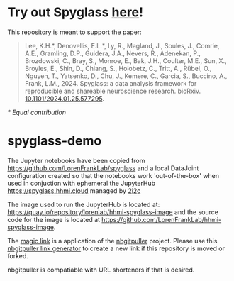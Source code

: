 # Try out Spyglass [here](https://spyglass.hhmi.2i2c.cloud/)!

This repository is meant to support the paper:
> Lee, K.H.\*, Denovellis, E.L.\*, Ly, R., Magland, J., Soules, J., Comrie, A.E., Gramling, D.P., Guidera, J.A., Nevers, R., Adenekan, P., Brozdowski, C., Bray, S., Monroe, E., Bak, J.H., Coulter, M.E., Sun, X., Broyles, E., Shin, D., Chiang, S., Holobetz, C., Tritt, A., Rübel, O., Nguyen, T., Yatsenko, D., Chu, J., Kemere, C., Garcia, S., Buccino, A., Frank, L.M., 2024. Spyglass: a data analysis framework for reproducible and shareable neuroscience research. bioRxiv. [10.1101/2024.01.25.577295](https://doi.org/10.1101/2024.01.25.577295).

*\* Equal contribution*

# spyglass-demo

The Jupyter notebooks have been copied from <https://github.com/LorenFrankLab/spyglass> and a local DataJoint configuration created so that the notebooks work 'out-of-the-box' when used in conjuction with ephemeral the JupyterHub <https://spyglass.hhmi.cloud> managed by [2i2c](https://2i2c.org)

The image used to run the JupyterHub is located at: <https://quay.io/repository/lorenlab/hhmi-spyglass-image> and the source code for the image is located at <https://github.com/LorenFrankLab/hhmi-spyglass-image>.

The [magic link](https://spyglass.hhmi.2i2c.cloud/hub/user-redirect/git-pull?repo=https%3A%2F%2Fgithub.com%2FLorenFrankLab%2Fspyglass-demo&urlpath=lab%2Ftree%2Fspyglass-demo%2Fnotebooks%2F01_Insert_Data.ipynb&branch=main)
is a application of the [nbgitpuller](https://nbgitpuller.readthedocs.io/) project.  Please use this [nbgitpuller link generator](https://nbgitpuller.readthedocs.io/en/latest/link.html) to create a new link if this repository is moved or forked.

nbgitpuller is compatiable with URL shorteners if that is desired.
